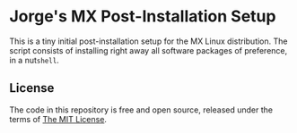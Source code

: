 # Jorge's MX Post-Installation Setup

This is a tiny initial post-installation setup for the MX Linux distribution. The script consists of installing right away all software packages of preference, in a nut`shell`.


## License

The code in this repository is free and open source, released under the terms of [The MIT License](https://mit-license.org).
